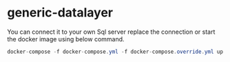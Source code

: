 # generic-datalayer

You can connect it to your own Sql server replace the connection or start the docker image using below command.
```csharp
docker-compose -f docker-compose.yml -f docker-compose.override.yml up -d
```
